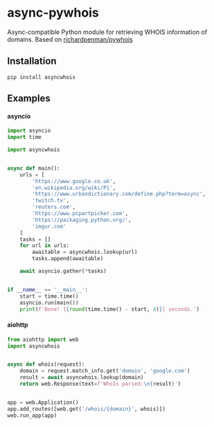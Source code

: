 # async-pywhois
Async-compatible Python module for retrieving WHOIS information of domains. Based on [richardpenman/pywhois](https://github.com/richardpenman/pywhois)


Installation
-------

`pip install asyncwhois`

Examples
-------
 
#### asyncio
```python
import asyncio
import time

import asyncwhois


async def main():
    urls = [
        'https://www.google.co.uk',
        'en.wikipedia.org/wiki/Pi',
        'https://www.urbandictionary.com/define.php?term=async',
        'twitch.tv',
        'reuters.com',
        'https://www.pcpartpicker.com',
        'https://packaging.python.org/',
        'imgur.com'
    ]
    tasks = []
    for url in urls:
        awaitable = asyncwhois.lookup(url)
        tasks.append(awaitable)

    await asyncio.gather(*tasks)


if __name__ == '__main__':
    start = time.time()
    asyncio.run(main())
    print(f'Done! [{round(time.time() - start, 4)}] seconds.')
```

#### aiohttp
```python
from aiohttp import web
import asyncwhois


async def whois(request):
    domain = request.match_info.get('domain', 'google.com')
    result = await asyncwhois.lookup(domain)
    return web.Response(text=f'WhoIs parsed:\n{result}')


app = web.Application()
app.add_routes([web.get('/whois/{domain}', whois)])
web.run_app(app)
```
